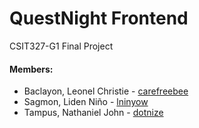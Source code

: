 # QuestNight Frontend
CSIT327-G1 Final Project

#### Members:

- Baclayon, Leonel Christie - [carefreebee](https://github.com/carefreebee)
- Sagmon, Liden Niño - [lninyow](https://github.com/lninyow)
- Tampus, Nathaniel John - [dotnize](https://github.com/dotnize)
